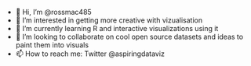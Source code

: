 - 👋 Hi, I’m @rossmac485
- 👀 I’m interested in getting more creative with vizualisation
- 🌱 I’m currently learning R and interactive visualizations using it
- 💞️ I’m looking to collaborate on cool open source datasets and ideas to paint them into visuals
- 📫 How to reach me: Twitter @aspiringdataviz

<!---
rossmac485/rossmac485 is a ✨ special ✨ repository because its `README.md` (this file) appears on your GitHub profile.
You can click the Preview link to take a look at your changes.
--->
